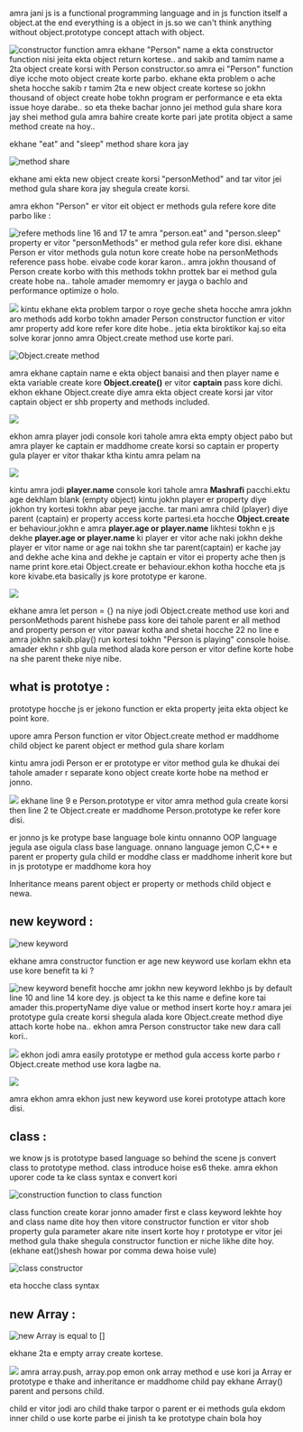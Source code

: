 amra jani js is a functional programming language and in js function itself a object.at the end everything is a object in js.so we can't think anything without object.prototype concept attach with object.

![constructor function](/images/prototype/Pasted%20image.png)
amra ekhane "Person" name a ekta constructor function nisi jeita ekta object return kortese..
and sakib and tamim name a 2ta object create korsi with Person constructor.so amra ei "Person" function diye icche moto object create korte parbo. ekhane ekta problem o ache sheta hocche sakib r tamim 2ta e new object create kortese so jokhn thousand of object create hobe tokhn program er performance e eta ekta issue hoye darabe.. so eta theke bachar jonno jei method gula share kora jay shei method gula amra bahire create korte pari jate protita object a same method create na hoy..

ekhane "eat" and "sleep" method share kora jay

![method share](/images/prototype/Pasted%20image%20(2).png)

ekhane ami ekta new object create korsi "personMethod" and tar vitor jei method gula share kora jay shegula create korsi.

amra ekhon "Person" er vitor eit object er methods gula refere kore dite parbo like :

![refere methods](/images/prototype/Pasted%20image%20(3).png)
line 16 and 17 te amra "person.eat" and "person.sleep" property er vitor "personMethods" er method gula refer kore disi. ekhane Person er vitor methods gula notun kore create hobe na personMethods reference pass hobe.
eivabe code korar karon.. amra jokhn thousand of Person create korbo with this methods tokhn prottek bar ei method gula create hobe na.. tahole amader memomry er jayga o bachlo and performance optimize o holo.

![](/images/prototype/Pasted%20image%20(4).png)
kintu ekhane ekta problem tarpor o roye geche sheta hocche amra jokhn aro methods add korbo tokhn amader Person constructor function er vitor amr property add kore refer kore dite hobe.. jetia ekta biroktikor kaj.so eita solve korar jonno amra Object.create method use korte pari.

![Object.create method](/images/prototype/Pasted%20image%20(5).png)

amra ekhane captain name e ekta object banaisi and then player name e ekta variable create kore **Object.create()** er vitor **captain** pass kore dichi.
ekhon ekhane Object.create diye amra ekta object create korsi jar vitor captain object er shb property and methods included.

![](/images/prototype/Pasted%20image%20(6).png)

ekhon amra player jodi console kori tahole amra ekta empty object pabo but amra player ke captain er maddhome create korsi so captain er property gula player er vitor thakar ktha kintu amra pelam na

![](/images/prototype/Pasted%20image%20(7).png)

kintu amra jodi **player.name** console kori tahole amra **Mashrafi** pacchi.ektu age dekhlam blank (empty object) kintu jokhn player er property diye jokhon try kortesi tokhn abar peye jacche. tar mani amra child (player) diye parent (captain) er property access korte partesi.eta hocche **Object.create** er behaviour.jokhn e amra **player.age or player.name** likhtesi tokhn e js dekhe **player.age or player.name** ki player er vitor ache naki jokhn dekhe player er vitor name or age nai tokhn she tar parent(captain) er kache jay and dekhe ache kina and dekhe je captain er vitor ei property ache then js name print kore.etai Object.create er behaviour.ekhon kotha hocche eta js kore kivabe.eta basically js kore prototype er karone.

![](/images/prototype/Pasted%20image%20(8).png)

ekhane amra let person = {} na niye jodi Object.create method use kori and personMethods parent hishebe pass kore dei tahole parent er all method and property person er vitor pawar kotha and shetai hocche 22 no line e amra jokhn sakib.play() run kortesi tokhn "Person is playing" console hoise. amader ekhn r shb gula method alada kore person er vitor define korte hobe na she parent theke niye nibe.


## what is prototye :
prototype hocche js er jekono function er ekta property jeita ekta object ke point kore.


upore amra Person function er vitor Object.create method er maddhome child object ke parent object er method gula share korlam 

kintu amra jodi Person er er prototype er vitor method gula ke dhukai dei tahole amader r separate kono object create korte hobe na method er jonno.

![](/images/prototype/Pasted%20image%20(9).png)
ekhane  line 9 e Person.prototype er vitor amra method gula create korsi then line 2 te Object.create er maddhome Person.prototype ke refer kore disi.

er jonno js ke protype base language bole kintu onnanno OOP language jegula ase oigula class base language. onnano language jemon C,C++ e parent er property gula child er moddhe class er maddhome inherit kore but in js prototype er maddhome kora hoy

Inheritance means parent object er property or methods child object e newa.

## new keyword : 
![new keyword](/images/prototype/Pasted%20image%20(11).png)

ekhane amra constructor function er age new keyword use korlam ekhn eta use kore benefit ta ki ?

![new keyword](/images/prototype/Pasted%20image%20(10).png)
benefit hocche amr jokhn new keyword lekhbo js by default line 10 and line 14 kore dey. js object ta ke this name e define kore tai amader this.propertyName diye value or method insert korte hoy.r amara jei prototype gula create korsi shegula alada kore Object.create method diye attach korte hobe na.. ekhon amra Person constructor take new dara call kori..

![](/images/prototype/Pasted%20image%20(12).png)
ekhon jodi amra easily prototype er method gula access korte parbo r Object.create method use kora lagbe na.

![](/images/prototype/Pasted%20image%20(13).png)

amra ekhon amra ekhon just new keyword use korei prototype attach kore disi.

## class : 

we know js is prototype based language so behind the scene js convert class to prototype method.
class introduce hoise es6 theke. amra ekhon uporer code ta ke class syntax e convert kori

![construction function to class function](/images/prototype/Pasted%20image%20(14).png)

class function create korar jonno amader first e class keyword lekhte hoy and class name dite hoy then vitore constructor function er vitor shob property gula parameter akare nite insert korte hoy r prototype er vitor jei method gula thake shegula constructor function er niche likhe dite hoy.(ekhane eat()shesh howar por comma dewa hoise vule)

![class constructor](/images/prototype/Pasted%20image%20(15).png)

eta hocche class syntax 

## new Array : 

![new Array is equal to []](/images/prototype/Pasted%20image%20(16).png)

ekhane 2ta e empty array create kortese. 

![](/images/prototype/Pasted%20image%20(17).png)
amra array.push, array.pop emon onk array method e use kori ja Array er prototype e thake and inheritance er maddhome child pay ekhane Array() parent and persons child.

child er vitor jodi aro child thake tarpor o parent er ei methods gula ekdom inner child o use korte parbe ei jinish ta ke prototype chain bola hoy